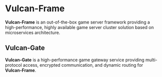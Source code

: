 # Vulcan-Frame

**Vulcan-Frame** is an out-of-the-box game server framework providing a high-performance, highly available game server cluster solution based on microservices architecture.

## Vulcan-Gate

**Vulcan-Gate** is a high-performance game gateway service providing multi-protocol access, encrypted communication, and dynamic routing for **Vulcan-Frame**.
